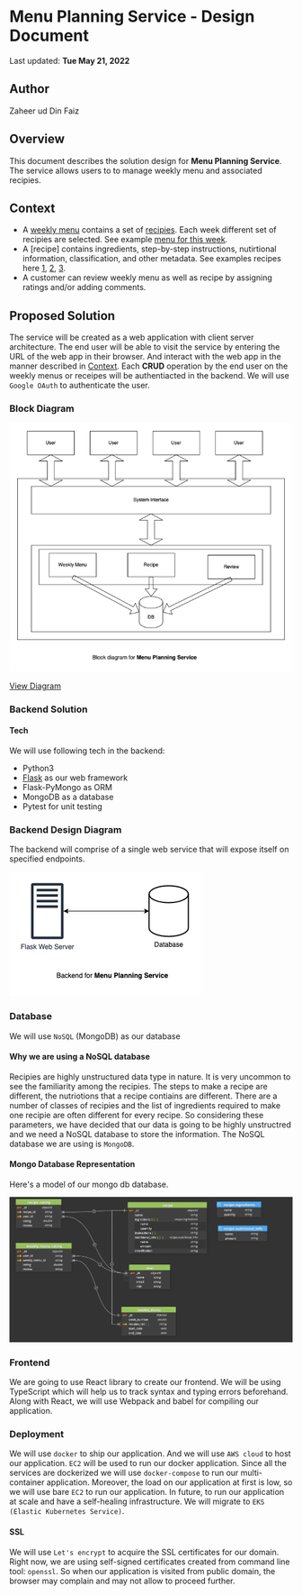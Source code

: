 # Menu Planning Service - Design Document

Last updated: **Tue May 21, 2022**

## Author

Zaheer ud Din Faiz

## Overview

This document describes the solution design for **Menu Planning Service**. The service allows users to to manage weekly menu and associated recipies.

## Context

- A [weekly menu] contains a set of [recipies]. Each week different set of recipies are selected. See example [menu for this week].
- A [recipe] contains ingredients, step-by-step instructions, nutirtional information, classification, and other metadata. See examples recipes here [1], [2], [3].
- A customer can review weekly menu as well as recipe by assigning ratings and/or adding comments.

## Proposed Solution

The service will be created as a web application with client server architecture. The end user will be able to visit the service by entering the URL of the web app in their browser. And interact with the web app in the manner described in [Context](#context). Each **CRUD** operation by the end user on the weekly menus or receipes will be authentiacted in the backend. We will use `Google OAuth` to authenticate the user.

### Block Diagram

![Menu Planning Service Block Diagram](assets/img/Block%20Diagram.png)

[View Diagram](https://drive.google.com/file/d/1Oz7QjW38iEYpgBt-vrGtf3aP7NoCHy_J/view?usp=sharing)

### Backend Solution

#### Tech

We will use following tech in the backend:

- Python3
- [Flask] as our web framework
- Flask-PyMongo as ORM
- MongoDB as a database
- Pytest for unit testing

### Backend Design Diagram

The backend will comprise of a single web service that will expose itself on specified endpoints.

![Menu Planning Service Backend Design Diagram](/assets/img/Backend%20Design.png)

### Database

We will use `NoSQL` (MongoDB) as our database

#### Why we are using a NoSQL database

Recipies are highly unstructured data type in nature. It is very uncommon to see the familiarity among the recipies. The steps to make a recipe are different, the nutriotions that a recipe contiains are different. There are a number of classes of recipies and the list of ingredients required to make one recipie are often different for every recipe. So considering these parameters, we have decided that our data is going to be highly unstructred and we need a NoSQL database to store the information. The NoSQL database we are using is `MongoDB`.

#### Mongo Database Representation

Here's a model of our mongo db database.

![Mongo DB Representation](/assets/img/mongo_schema.png)

### Frontend

We are going to use React library to create our frontend. We will be using TypeScript which will help us to track syntax and typing errors beforehand. Along with React, we will use Webpack and babel for compiling our application.

### Deployment

We will use `docker` to ship our application. And we will use `AWS cloud` to host our application. `EC2` will be used to run our docker application. Since all the services are dockerized we will use `docker-compose` to run our multi-container application. Moreover, the load on our application at first is low, so we will use bare `EC2` to run our application. In future, to run our application at scale and have a self-healing infrastructure. We will migrate to `EKS (Elastic Kubernetes Service)`.

#### SSL

We will use `Let's encrypt` to acquire the SSL certificates for our domain. Right now, we are using self-signed certificates created from command line tool: `openssl`. So when our application is visited from public domain, the browser may complain and may not allow to proceed further.

[Flask]: <https://flask.palletsprojects.com/en/2.1.x/>
[weekly menu]: <https://www.hellofresh.com.au/plans/>
[recipies]: <https://www.hellofresh.com.au/recipes/>
[menu for this week]: <https://www.hellofresh.com.au/plans/>
[1]: <https://www.hellofresh.com.au/recipes/southeast-asian-chicken-coconut-soup-5fa9c26209c8db59115d3f4f>
[2]: <https://www.hellofresh.com.au/recipes/saucy-coconut-chicken-noodles-5f9b3c7198ecf4455b27d94d>
[3]: <https://www.hellofresh.com.au/recipes/dukkah-roasted-sweet-potato-5f9b43847aacaa50f037d858>
